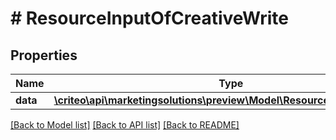 # # ResourceInputOfCreativeWrite

## Properties

Name | Type | Description | Notes
------------ | ------------- | ------------- | -------------
**data** | [**\criteo\api\marketingsolutions\preview\Model\ResourceOfCreativeWrite**](ResourceOfCreativeWrite.md) |  | [optional]

[[Back to Model list]](../../README.md#models) [[Back to API list]](../../README.md#endpoints) [[Back to README]](../../README.md)
